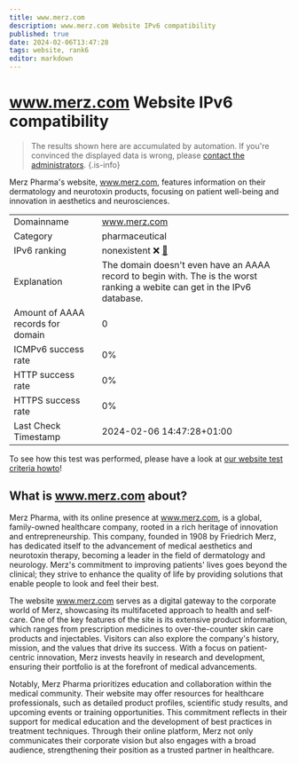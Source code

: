 ```yaml
---
title: www.merz.com
description: www.merz.com Website IPv6 compatibility
published: true
date: 2024-02-06T13:47:28
tags: website, rank6
editor: markdown
---
```


# www.merz.com Website IPv6 compatibility

> The results shown here are accumulated by automation. If you're convinced the displayed data is wrong, please [contact the administrators](/howto/chat). 
{.is-info}

Merz Pharma's website, www.merz.com, features information on their dermatology and neurotoxin products, focusing on patient well-being and innovation in aesthetics and neurosciences.


|   |   |
| - | - |
| Domainname | www.merz.com
| Category | pharmaceutical |
| IPv6 ranking | nonexistent :x: [🔗](/howto/ranking) |
| Explanation | The domain doesn't even have an AAAA record to begin with. The is the worst ranking a webite can get in the IPv6 database. |
| Amount of AAAA records for domain | 0 |
| ICMPv6 success rate | 0%|
| HTTP success rate | 0% |
| HTTPS success rate | 0% |
| Last Check Timestamp | 2024-02-06 14:47:28+01:00 |

To see how this test was performed, please have a look at [our website test criteria howto](/howto/testcriteria/website)!


## What is www.merz.com about?
Merz Pharma, with its online presence at www.merz.com, is a global, family-owned healthcare company, rooted in a rich heritage of innovation and entrepreneurship. This company, founded in 1908 by Friedrich Merz, has dedicated itself to the advancement of medical aesthetics and neurotoxin therapy, becoming a leader in the field of dermatology and neurology. Merz's commitment to improving patients' lives goes beyond the clinical; they strive to enhance the quality of life by providing solutions that enable people to look and feel their best.

The website www.merz.com serves as a digital gateway to the corporate world of Merz, showcasing its multifaceted approach to health and self-care. One of the key features of the site is its extensive product information, which ranges from prescription medicines to over-the-counter skin care products and injectables. Visitors can also explore the company's history, mission, and the values that drive its success. With a focus on patient-centric innovation, Merz invests heavily in research and development, ensuring their portfolio is at the forefront of medical advancements.

Notably, Merz Pharma prioritizes education and collaboration within the medical community. Their website may offer resources for healthcare professionals, such as detailed product profiles, scientific study results, and upcoming events or training opportunities. This commitment reflects in their support for medical education and the development of best practices in treatment techniques. Through their online platform, Merz not only communicates their corporate vision but also engages with a broad audience, strengthening their position as a trusted partner in healthcare.


